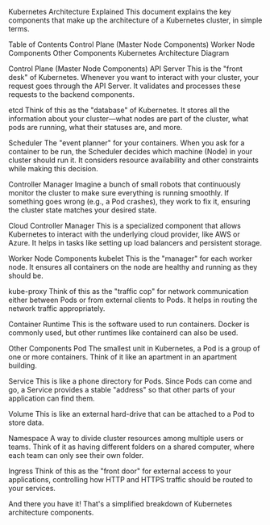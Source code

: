 Kubernetes Architecture Explained
This document explains the key components that make up the architecture of a Kubernetes cluster, in simple terms.

Table of Contents
Control Plane (Master Node Components)
Worker Node Components
Other Components
Kubernetes Architecture Diagram

Control Plane (Master Node Components)
API Server
This is the "front desk" of Kubernetes. Whenever you want to interact with your cluster, your request goes through the API Server. It validates and processes these requests to the backend components.

etcd
Think of this as the "database" of Kubernetes. It stores all the information about your cluster—what nodes are part of the cluster, what pods are running, what their statuses are, and more.

Scheduler
The "event planner" for your containers. When you ask for a container to be run, the Scheduler decides which machine (Node) in your cluster should run it. It considers resource availability and other constraints while making this decision.

Controller Manager
Imagine a bunch of small robots that continuously monitor the cluster to make sure everything is running smoothly. If something goes wrong (e.g., a Pod crashes), they work to fix it, ensuring the cluster state matches your desired state.

Cloud Controller Manager
This is a specialized component that allows Kubernetes to interact with the underlying cloud provider, like AWS or Azure. It helps in tasks like setting up load balancers and persistent storage.

Worker Node Components
kubelet
This is the "manager" for each worker node. It ensures all containers on the node are healthy and running as they should be.

kube-proxy
Think of this as the "traffic cop" for network communication either between Pods or from external clients to Pods. It helps in routing the network traffic appropriately.

Container Runtime
This is the software used to run containers. Docker is commonly used, but other runtimes like containerd can also be used.

Other Components
Pod
The smallest unit in Kubernetes, a Pod is a group of one or more containers. Think of it like an apartment in an apartment building.

Service
This is like a phone directory for Pods. Since Pods can come and go, a Service provides a stable "address" so that other parts of your application can find them.

Volume
This is like an external hard-drive that can be attached to a Pod to store data.

Namespace
A way to divide cluster resources among multiple users or teams. Think of it as having different folders on a shared computer, where each team can only see their own folder.

Ingress
Think of this as the "front door" for external access to your applications, controlling how HTTP and HTTPS traffic should be routed to your services.

And there you have it! That's a simplified breakdown of Kubernetes architecture components.

